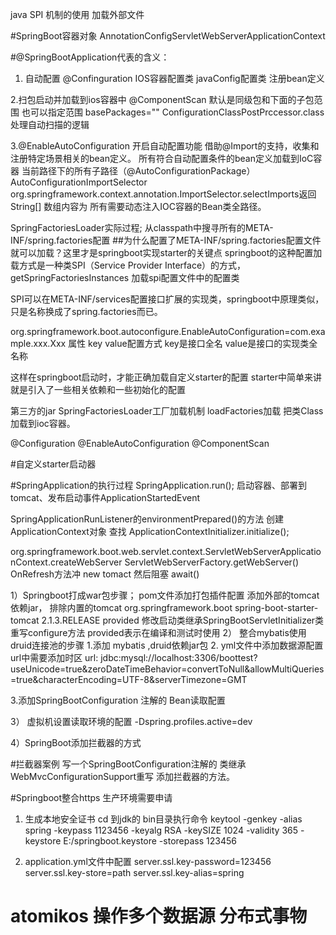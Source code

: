 java SPI 机制的使用 加载外部文件 

#SpringBoot容器对象
AnnotationConfigServletWebServerApplicationContext

#@SpringBootApplication代表的含义：

1. 自动配置 @Confinguration IOS容器配置类 javaConfig配置类 注册bean定义

2.扫包启动并加载到ios容器中 @ComponentScan 默认是同级包和下面的子包范围 也可以指定范围 basePackages=""
ConfigurationClassPostPrccessor.class 处理自动扫描的逻辑

3.@EnableAutoConfiguration  开启自动配置功能
借助@Import的支持，收集和注册特定场景相关的bean定义。 所有符合自动配置条件的bean定义加载到IoC容器 
当前路径下的所有子路径（@AutoConfigurationPackage） AutoConfigurationImportSelector 
org.springframework.context.annotation.ImportSelector.selectImports返回String[] 数组内容为 
所有需要动态注入IOC容器的Bean类全路径。 


SpringFactoriesLoader实际过程; 从classpath中搜寻所有的META-INF/spring.factories配置
##为什么配置了META-INF/spring.factories配置文件就可以加载？这里才是springboot实现starter的关键点
 springboot的这种配置加载方式是一种类SPI（Service Provider Interface）的方式， 
 getSpringFactoriesInstances 加载spi配置文件中的配置类
 
 SPI可以在META-INF/services配置接口扩展的实现类，springboot中原理类似，只是名称换成了spring.factories而已。

org.springframework.boot.autoconfigure.EnableAutoConfiguration=com.example.xxx.Xxx 属性 key value配置方式 key是接口全名 value是接口的实现类全名称

这样在springboot启动时，才能正确加载自定义starter的配置 starter中简单来讲就是引入了一些相关依赖和一些初始化的配置

第三方的jar 
SpringFactoriesLoader工厂加载机制 loadFactories加载 把类Class加载到ioc容器。

@Configuration @EnableAutoConfiguration @ComponentScan

#自定义starter启动器


#SpringApplication的执行过程 SpringApplication.run();  启动容器、部署到tomcat、发布启动事件ApplicationStartedEvent

SpringApplicationRunListener的environmentPrepared()的方法 
创建ApplicationContext对象 查找 ApplicationContextInitializer.initialize();

org.springframework.boot.web.servlet.context.ServletWebServerApplicationContext.createWebServer
ServletWebServerFactory.getWebServer()
OnRefresh方法冲 new tomact 然后阻塞 await()




1）Springboot打成war包步骤；
pom文件添加打包插件配置 添加外部的tomcat依赖jar，
排除内置的tomcat org.springframework.boot spring-boot-starter-tomcat 2.1.3.RELEASE provided
 修改启动类继承SpringBootServletInitializer类重写configure方法 provided表示在编译和测试时使用 
 2） 整合mybatis使用druid连接池的步骤 1.添加 mybatis ,druid依赖jar包 
 2. yml文件中添加数据源配置 url中需要添加时区 url: jdbc:mysql://localhost:3306/boottest?useUnicode=true&zeroDateTimeBehavior=convertToNull&allowMultiQueries=true&characterEncoding=UTF-8&serverTimezone=GMT

3.添加SpringBootConfiguration 注解的 Bean读取配置

3） 虚拟机设置读取环境的配置 -Dspring.profiles.active=dev

4）SpringBoot添加拦截器的方式

#拦截器案例
写一个SpringBootConfiguration注解的 类继承 WebMvcConfigurationSupport重写 添加拦截器的方法。

#Springboot整合https   生产环境需要申请
1. 生成本地安全证书  cd 到jdk的 bin目录执行命令
keytool -genkey -alias spring -keypass 1123456 -keyalg RSA -keySIZE 1024 -validity 365 -keystore
E:/springboot.keystore -storepass 123456

2. application.yml文件中配置
  server.ssl.key-password=123456
  server.ssl.key-store=path
  server.ssl.key-alias=spring

# atomikos  操作多个数据源 分布式事物



